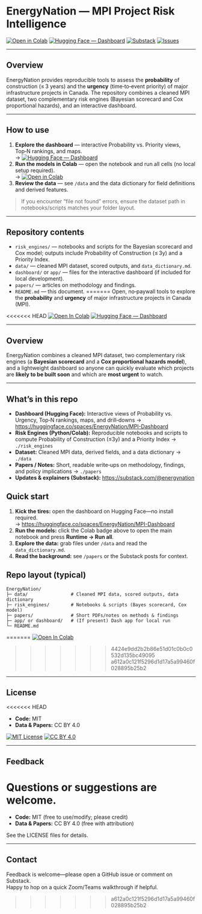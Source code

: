 # EnergyNation — MPI Project Risk Intelligence

[![Open in Colab](https://colab.research.google.com/assets/colab-badge.svg)](https://colab.research.google.com/github/joshuasamuel123/EnergyNation/blob/main/risk_engines/EnergyNation_Risk_Engine_Colab_v02.ipynb)
[![Hugging Face — Dashboard](https://img.shields.io/badge/%F0%9F%A4%97%20Hugging%20Face-Dashboard-blue)](https://huggingface.co/spaces/EnergyNation/MPI-Dashboard)
[![Substack](https://img.shields.io/badge/Substack-Updates-orange)](https://substack.com/@energynation)
[![Issues](https://img.shields.io/badge/GitHub-Issues-informational)](https://github.com/joshuasamuel123/EnergyNation/issues)

---

## Overview
EnergyNation provides reproducible tools to assess the **probability** of construction (≤ 3 years) and the **urgency** (time‑to‑event priority) of major infrastructure projects in Canada. The repository combines a cleaned MPI dataset, two complementary risk engines (Bayesian scorecard and Cox proportional hazards), and an interactive dashboard.

---

## How to use
1. **Explore the dashboard** — interactive Probability vs. Priority views, Top‑N rankings, and maps.  
   → [![Hugging Face — Dashboard](https://img.shields.io/badge/%F0%9F%A4%97%20Hugging%20Face-Open-blue)](https://huggingface.co/spaces/EnergyNation/MPI-Dashboard)
2. **Run the models in Colab** — open the notebook and run all cells (no local setup required).  
   → [![Open in Colab](https://colab.research.google.com/assets/colab-badge.svg)](https://colab.research.google.com/github/joshuasamuel123/EnergyNation/blob/main/risk_engines/EnergyNation_Risk_Engine_Colab_v02.ipynb)
3. **Review the data** — see `/data` and the data dictionary for field definitions and derived features.

> If you encounter “file not found” errors, ensure the dataset path in notebooks/scripts matches your folder layout.

---

## Repository contents
- `risk_engines/` — notebooks and scripts for the Bayesian scorecard and Cox model; outputs include Probability of Construction (≤ 3y) and a Priority Index.
- `data/` — cleaned MPI dataset, scored outputs, and `data_dictionary.md`.
- `dashboard/` or `app/` — files for the interactive dashboard (if included for local development).
- `papers/` — articles on methodology and findings.
- `README.md` — this document.
=======
Open, no‑paywall tools to explore the **probability** and **urgency** of major infrastructure projects in Canada (MPI).

<<<<<<< HEAD
[![Open In Colab](https://colab.research.google.com/assets/colab-badge.svg)](https://colab.research.google.com/github/joshuasamuel123/EnergyNation/blob/main/risk_engines/EnergyNation_Risk_Engine_Colab_v02.ipynb)
[![Hugging Face — Dashboard](https://img.shields.io/badge/%F0%9F%A4%97%20Hugging%20Face-Spaces-blue)](https://huggingface.co/spaces/EnergyNation/MPI-Dashboard)

---

## Overview
EnergyNation combines a cleaned MPI dataset, two complementary risk engines (a **Bayesian scorecard** and a **Cox proportional hazards model**), and a lightweight dashboard so anyone can quickly evaluate which projects are **likely to be built soon** and which are **most urgent** to watch.

---

## What’s in this repo
- **Dashboard (Hugging Face):** Interactive views of Probability vs. Urgency, Top‑N rankings, maps, and drill‑downs → https://huggingface.co/spaces/EnergyNation/MPI-Dashboard
- **Risk Engines (Python/Colab):** Reproducible notebooks and scripts to compute Probability of Construction (≤3y) and a Priority Index → `./risk_engines`
- **Dataset:** Cleaned MPI data, derived fields, and a data dictionary → `./data`
- **Papers / Notes:** Short, readable write‑ups on methodology, findings, and policy implications → `./papers`
- **Updates & explainers (Substack):** https://substack.com/@energynation

## Quick start
1. **Kick the tires:** open the dashboard on Hugging Face—no install required.  
   → https://huggingface.co/spaces/EnergyNation/MPI-Dashboard
2. **Run the models:** click the Colab badge above to open the main notebook and press **Runtime → Run all**.
3. **Explore the data:** grab files under `/data` and read the `data_dictionary.md`.
4. **Read the background:** see `/papers` or the Substack posts for context.


## Repo layout (typical)
```
EnergyNation/
├─ data/                # Cleaned MPI data, scored outputs, data dictionary
├─ risk_engines/        # Notebooks & scripts (Bayes scorecard, Cox model)
├─ papers/              # Short PDFs/notes on methods & findings
├─ app/ or dashboard/   # (If present) Dash app for local run
└─ README.md
```
=======
[![Open In Colab](https://colab.research.google.com/assets/colab-badge.svg)](
  https://colab.research.google.com/github/joshuasamuel123/EnergyNation/blob/main/risk_engines/EnergyNation_Risk_Engine_Colab_v02.ipynb
)
>>>>>>> 4424e9dd2b2b86e51d01c0b0c0532d135bc49095
>>>>>>> a612a0c121f5296d1d17a5a99460f028895b25b2

---

## License
<<<<<<< HEAD
- **Code:** MIT  
- **Data & Papers:** CC BY 4.0

[![MIT License](https://img.shields.io/badge/License-MIT-green.svg)](https://opensource.org/licenses/MIT)
[![CC BY 4.0](https://img.shields.io/badge/License-CC%20BY%204.0-lightgrey.svg)](https://creativecommons.org/licenses/by/4.0/)

---

## Feedback
Questions or suggestions are welcome. 
=======
- **Code:** MIT (free to use/modify; please credit)
- **Data & Papers:** CC BY 4.0 (free with attribution)

See the LICENSE files for details.

---

## Contact
Feedback is welcome—please open a GitHub issue or comment on Substack.  
Happy to hop on a quick Zoom/Teams walkthrough if helpful.
>>>>>>> a612a0c121f5296d1d17a5a99460f028895b25b2
